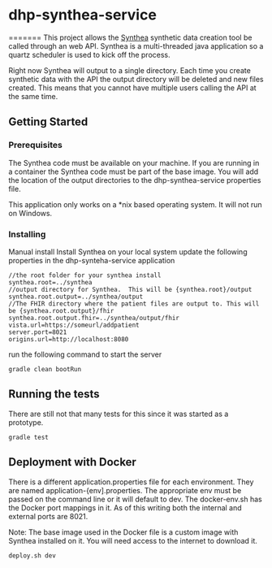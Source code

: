 # dhp-synthea-service

=======
This project allows the [Synthea](https://github.com/synthetichealth/synthea "Synthea's GitHub") synthetic data creation
 tool be called through an web API.  Synthea is a multi-threaded java application so a quartz scheduler is used
  to kick off the process.

Right now Synthea will output to a single directory.  Each time you create synthetic data with the API the output
directory will be deleted and new files created.  This means that you cannot have multiple users calling the API at the
same time.

## Getting Started



### Prerequisites

The Synthea code must be available on your machine. If you are running in a container the Synthea code must be part of
the base image.
You will add the location of the output directories to the dhp-synthea-service properties file.

This application only works on a *nix based operating system.  It will not run on Windows.

### Installing

Manual install
Install Synthea on your local system
update the following properties in the dhp-synteha-service application

```
//the root folder for your synthea install
synthea.root=../synthea
//output directory for Synthea.  This will be {synthea.root}/output
synthea.root.output=../synthea/output
//The FHIR directory where the patient files are output to. This will be {synthea.root.output}/fhir
synthea.root.output.fhir=../synthea/output/fhir
vista.url=https://someurl/addpatient
server.port=8021
origins.url=http://localhost:8080
```

run the following command to start the server
```
gradle clean bootRun
```

## Running the tests

There are still not that many tests for this since it was started as a prototype.

```
gradle test
```

## Deployment with Docker

There is a different application.properties file for each environment.  They are named application-{env].properties.
The appropriate env must be passed on the command line or it will default to dev.  The docker-env.sh has the Docker port
 mappings in it. As of this writing both the internal and external ports are 8021.

 Note: The base image used in the Docker file is a custom image with Synthea installed on it.  You will need access to
 the internet to download it.

```
deploy.sh dev
```

